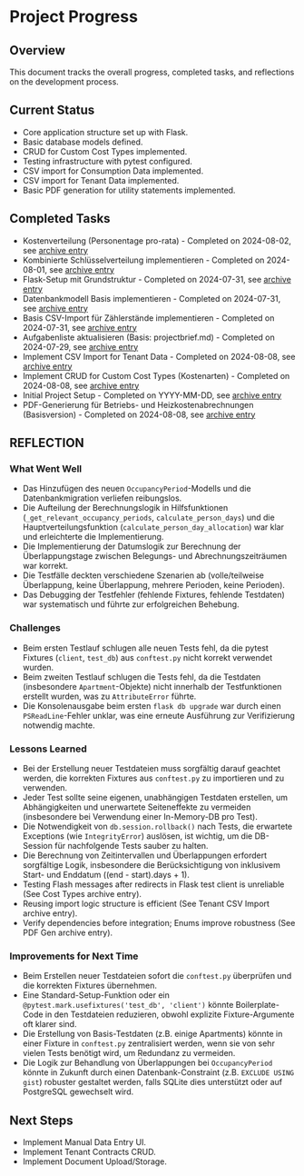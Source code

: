 # Project Progress

## Overview
This document tracks the overall progress, completed tasks, and reflections on the development process.

## Current Status
- Core application structure set up with Flask.
- Basic database models defined.
- CRUD for Custom Cost Types implemented.
- Testing infrastructure with pytest configured.
- CSV import for Consumption Data implemented.
- CSV import for Tenant Data implemented.
- Basic PDF generation for utility statements implemented.

## Completed Tasks
- Kostenverteilung (Personentage pro-rata) - Completed on 2024-08-02, see [archive entry](mdc:../docs/archive/completed_tasks.md#task-kostenverteilung-personentage-pro-rata-v10)
- Kombinierte Schlüsselverteilung implementieren - Completed on 2024-08-01, see [archive entry](mdc:../docs/archive/completed_tasks.md#task-kombinierte-schlusselverteilung-implementieren-v10)
- Flask-Setup mit Grundstruktur - Completed on 2024-07-31, see [archive entry](mdc:../docs/archive/completed_tasks.md#task-flask-setup-mit-grundstruktur-v10)
- Datenbankmodell Basis implementieren - Completed on 2024-07-31, see [archive entry](mdc:../docs/archive/completed_tasks.md#task-datenbankmodell-basis-implementieren-v10)
- Basis CSV-Import für Zählerstände implementieren - Completed on 2024-07-31, see [archive entry](mdc:../docs/archive/completed_tasks.md#task-basis-csv-import-fuer-zaehlerstaende-implementieren-v10)
- Aufgabenliste aktualisieren (Basis: projectbrief.md) - Completed on 2024-07-29, see [archive entry](mdc:../docs/archive/completed_tasks.md#task-aufgabenliste-aktualisieren-basis-projectbriefmd-v10)
- Implement CSV Import for Tenant Data - Completed on 2024-08-08, see [archive entry](mdc:../docs/archive/completed_tasks.md#task-implement-csv-import-for-tenant-data-v10)
- Implement CRUD for Custom Cost Types (Kostenarten) - Completed on 2024-08-08, see [archive entry](mdc:../docs/archive/completed_tasks.md#task-implement-crud-for-custom-cost-types-kostenarten-v10)
- Initial Project Setup - Completed on YYYY-MM-DD, see [archive entry](mdc:../docs/archive/completed_tasks.md#task-initial-project-setup-v10)
- PDF-Generierung für Betriebs- und Heizkostenabrechnungen (Basisversion) - Completed on 2024-08-08, see [archive entry](mdc:../docs/archive/completed_tasks.md#task-pdf-generierung-fuer-betriebs-und-heizkostenabrechnungen-basisversion-v10)

## REFLECTION

### What Went Well
- Das Hinzufügen des neuen `OccupancyPeriod`-Modells und die Datenbankmigration verliefen reibungslos.
- Die Aufteilung der Berechnungslogik in Hilfsfunktionen (`_get_relevant_occupancy_periods`, `calculate_person_days`) und die Hauptverteilungsfunktion (`calculate_person_day_allocation`) war klar und erleichterte die Implementierung.
- Die Implementierung der Datumslogik zur Berechnung der Überlappungstage zwischen Belegungs- und Abrechnungszeiträumen war korrekt.
- Die Testfälle deckten verschiedene Szenarien ab (volle/teilweise Überlappung, keine Überlappung, mehrere Perioden, keine Perioden).
- Das Debugging der Testfehler (fehlende Fixtures, fehlende Testdaten) war systematisch und führte zur erfolgreichen Behebung.

### Challenges
- Beim ersten Testlauf schlugen alle neuen Tests fehl, da die pytest Fixtures (`client`, `test_db`) aus `conftest.py` nicht korrekt verwendet wurden.
- Beim zweiten Testlauf schlugen die Tests fehl, da die Testdaten (insbesondere `Apartment`-Objekte) nicht innerhalb der Testfunktionen erstellt wurden, was zu `AttributeError` führte.
- Die Konsolenausgabe beim ersten `flask db upgrade` war durch einen `PSReadLine`-Fehler unklar, was eine erneute Ausführung zur Verifizierung notwendig machte.

### Lessons Learned
- Bei der Erstellung neuer Testdateien muss sorgfältig darauf geachtet werden, die korrekten Fixtures aus `conftest.py` zu importieren und zu verwenden.
- Jeder Test sollte seine eigenen, unabhängigen Testdaten erstellen, um Abhängigkeiten und unerwartete Seiteneffekte zu vermeiden (insbesondere bei Verwendung einer In-Memory-DB pro Test).
- Die Notwendigkeit von `db.session.rollback()` nach Tests, die erwartete Exceptions (wie `IntegrityError`) auslösen, ist wichtig, um die DB-Session für nachfolgende Tests sauber zu halten.
- Die Berechnung von Zeitintervallen und Überlappungen erfordert sorgfältige Logik, insbesondere die Berücksichtigung von inklusivem Start- und Enddatum ((end - start).days + 1).
- Testing Flash messages after redirects in Flask test client is unreliable (See Cost Types archive entry).
- Reusing import logic structure is efficient (See Tenant CSV Import archive entry).
- Verify dependencies before integration; Enums improve robustness (See PDF Gen archive entry).

### Improvements for Next Time
- Beim Erstellen neuer Testdateien sofort die `conftest.py` überprüfen und die korrekten Fixtures übernehmen.
- Eine Standard-Setup-Funktion oder ein `@pytest.mark.usefixtures('test_db', 'client')` könnte Boilerplate-Code in den Testdateien reduzieren, obwohl explizite Fixture-Argumente oft klarer sind.
- Die Erstellung von Basis-Testdaten (z.B. einige Apartments) könnte in einer Fixture in `conftest.py` zentralisiert werden, wenn sie von sehr vielen Tests benötigt wird, um Redundanz zu vermeiden.
- Die Logik zur Behandlung von Überlappungen bei `OccupancyPeriod` könnte in Zukunft durch einen Datenbank-Constraint (z.B. `EXCLUDE USING gist`) robuster gestaltet werden, falls SQLite dies unterstützt oder auf PostgreSQL gewechselt wird.

## Next Steps
- Implement Manual Data Entry UI.
- Implement Tenant Contracts CRUD.
- Implement Document Upload/Storage. 